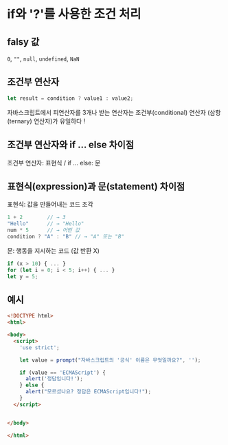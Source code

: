 # if와 '?'를 사용한 조건 처리

## falsy 값
`0`, `""`, `null`, `undefined`, `NaN`

## 조건부 연산자
```js
let result = condition ? value1 : value2;
```
자바스크립트에서 피연산자를 3개나 받는 연산자는 조건부(conditional) 연산자 (삼항(ternary) 연산자)가 유일하다 !

## 조건부 연산자와 if ... else 차이점
조건부 연산자: 표현식
/ if ... else: 문

## 표현식(expression)과 문(statement) 차이점
표현식: 값을 만들어내는 코드 조각
```js
1 + 2        // → 3
"Hello"      // → "Hello"
num * 5      // → 어떤 값
condition ? "A" : "B" // → "A" 또는 "B"
```
문: 행동을 지시하는 코드 (값 반환 X)
```js
if (x > 10) { ... }
for (let i = 0; i < 5; i++) { ... }
let y = 5;
```

## 예시
```html
<!DOCTYPE html>
<html>

<body>
  <script>
    'use strict';

    let value = prompt("자바스크립트의 '공식' 이름은 무엇일까요?", '');

    if (value == 'ECMAScript') {
      alert('정답입니다!');
    } else {
      alert("모르셨나요? 정답은 ECMAScript입니다!");
    }
  </script>


</body>

</html>
```
